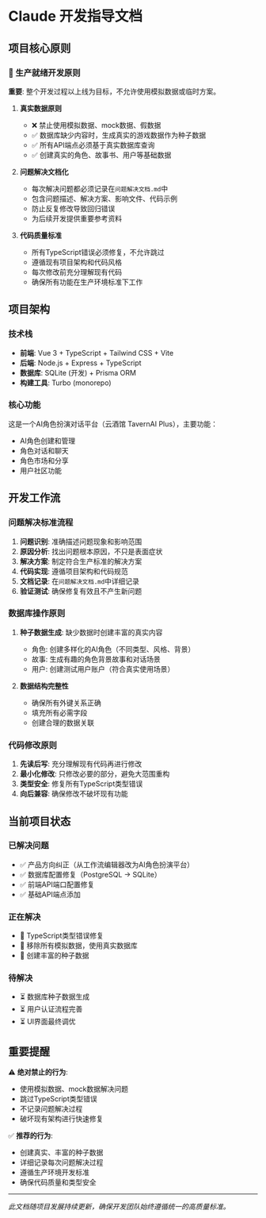 # Claude 开发指导文档

## 项目核心原则

### 🎯 生产就绪开发原则
**重要**: 整个开发过程以上线为目标，不允许使用模拟数据或临时方案。

1. **真实数据原则**
   - ❌ 禁止使用模拟数据、mock数据、假数据
   - ✅ 数据库缺少内容时，生成真实的游戏数据作为种子数据
   - ✅ 所有API端点必须基于真实数据库查询
   - ✅ 创建真实的角色、故事书、用户等基础数据

2. **问题解决文档化**
   - 每次解决问题都必须记录在`问题解决文档.md`中
   - 包含问题描述、解决方案、影响文件、代码示例
   - 防止反复修改导致回归错误
   - 为后续开发提供重要参考资料

3. **代码质量标准**
   - 所有TypeScript错误必须修复，不允许跳过
   - 遵循现有项目架构和代码风格
   - 每次修改前充分理解现有代码
   - 确保所有功能在生产环境标准下工作

## 项目架构

### 技术栈
- **前端**: Vue 3 + TypeScript + Tailwind CSS + Vite
- **后端**: Node.js + Express + TypeScript
- **数据库**: SQLite (开发) + Prisma ORM
- **构建工具**: Turbo (monorepo)

### 核心功能
这是一个AI角色扮演对话平台（云酒馆 TavernAI Plus），主要功能：
- AI角色创建和管理
- 角色对话和聊天
- 角色市场和分享
- 用户社区功能

## 开发工作流

### 问题解决标准流程
1. **问题识别**: 准确描述问题现象和影响范围
2. **原因分析**: 找出问题根本原因，不只是表面症状
3. **解决方案**: 制定符合生产标准的解决方案
4. **代码实现**: 遵循项目架构和代码规范
5. **文档记录**: 在`问题解决文档.md`中详细记录
6. **验证测试**: 确保修复有效且不产生新问题

### 数据库操作原则
1. **种子数据生成**: 缺少数据时创建丰富的真实内容
   - 角色: 创建多样化的AI角色（不同类型、风格、背景）
   - 故事: 生成有趣的角色背景故事和对话场景
   - 用户: 创建测试用户账户（符合真实使用场景）

2. **数据结构完整性**
   - 确保所有外键关系正确
   - 填充所有必需字段
   - 创建合理的数据关联

### 代码修改原则
1. **先读后写**: 充分理解现有代码再进行修改
2. **最小化修改**: 只修改必要的部分，避免大范围重构
3. **类型安全**: 修复所有TypeScript类型错误
4. **向后兼容**: 确保修改不破坏现有功能

## 当前项目状态

### 已解决问题
- ✅ 产品方向纠正（从工作流编辑器改为AI角色扮演平台）
- ✅ 数据库配置修复（PostgreSQL → SQLite）
- ✅ 前端API端口配置修复
- ✅ 基础API端点添加

### 正在解决
- 🔄 TypeScript类型错误修复
- 🔄 移除所有模拟数据，使用真实数据库
- 🔄 创建丰富的种子数据

### 待解决
- ⏳ 数据库种子数据生成
- ⏳ 用户认证流程完善
- ⏳ UI界面最终调优

## 重要提醒

⚠️ **绝对禁止的行为**:
- 使用模拟数据、mock数据解决问题
- 跳过TypeScript类型错误
- 不记录问题解决过程
- 破坏现有架构进行快速修复

✅ **推荐的行为**:
- 创建真实、丰富的种子数据
- 详细记录每次问题解决过程
- 遵循生产环境开发标准
- 确保代码质量和类型安全

---

*此文档随项目发展持续更新，确保开发团队始终遵循统一的高质量标准。*